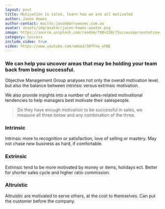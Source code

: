 ```yaml
---
layout: post
title: Motivation in sales, learn how we are all motivated
author: Jason Howes
author-contact: mailto:jason@arrowexec.com.au
avatar: assets/img/avatar/jason-howes-avatar.png
image: https://source.unsplash.com/random/700×230/?Success&orientation=landscape
category: Success
include_video: true
video: https://www.youtube.com/embed/S0fFnw_eFBE
---
```


### We can help you uncover areas that may be holding your team back from being successful.


Objective Management Group analyses not only the overall motivation level, but also the balance between intrinsic versus extrinsic motivation.

We also provide insights into a number of sales-related motivational tendencies to help managers best motivate their salespeople.

> Do they have enough motivation to be successful in sales, we measure all three below and any combination of the three.

### Intrinsic
Intrinsic more to recognition or satisfaction, love of selling or mastery. May not chase new business as hard, if comfortable.

### Extrinsic
Extrinsic tend to be more motivated by money or items, holidays ect. Better for shorter sales cycle and higher ratio commission.

### Altruistic
Altruistic are motivated to serve others, at the cost to themselves. Can put the customer before the company.

